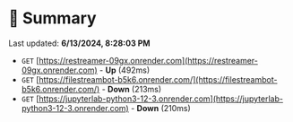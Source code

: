 # 📖 Summary
Last updated: **6/13/2024, 8:28:03 PM**

- `GET` [https://restreamer-09gx.onrender.com](https://restreamer-09gx.onrender.com) - **Up** (492ms)
- `GET` [https://filestreambot-b5k6.onrender.com/](https://filestreambot-b5k6.onrender.com/) - **Down** (213ms)
- `GET` [https://jupyterlab-python3-12-3.onrender.com](https://jupyterlab-python3-12-3.onrender.com) - **Down** (210ms)
